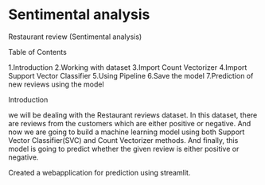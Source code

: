 # Sentimental analysis
Restaurant review (Sentimental analysis)

Table of Contents

1.Introduction
2.Working with dataset
3.Import Count Vectorizer
4.Import Support Vector Classifier
5.Using Pipeline
6.Save the model
7.Prediction of new reviews using the model

Introduction

we will be dealing with the Restaurant reviews dataset. In this dataset, there are reviews from the customers which are either positive or negative. And now we are going to build a machine learning model using both Support Vector Classifier(SVC) and Count Vectorizer methods. And finally, this model is going to predict whether the given review is either positive or negative.

Created a webapplication for prediction using streamlit.

